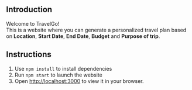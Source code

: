 ## Introduction
Welcome to TravelGo!   
This is a website where you can generate a personalized travel plan based on **Location**, **Start Date**, **End Date**, **Budget** and **Purpose of trip**.

## Instructions

1. Use `npm install` to install dependencies
2. Run `npm start` to launch the website
3. Open [http://localhost:3000](http://localhost:3000) to view it in your browser.
